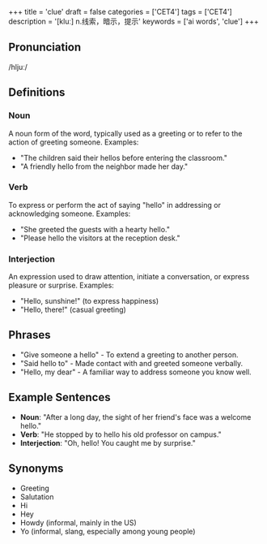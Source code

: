 +++
title = 'clue'
draft = false
categories = ['CET4']
tags = ['CET4']
description = '[kluː] n.线索，暗示，提示'
keywords = ['ai words', 'clue']
+++

## Pronunciation
/hljuː/

## Definitions
### Noun
A noun form of the word, typically used as a greeting or to refer to the action of greeting someone. Examples:
- "The children said their hellos before entering the classroom."
- "A friendly hello from the neighbor made her day."

### Verb
To express or perform the act of saying "hello" in addressing or acknowledging someone. Examples:
- "She greeted the guests with a hearty hello."
- "Please hello the visitors at the reception desk."

### Interjection
An expression used to draw attention, initiate a conversation, or express pleasure or surprise. Examples:
- "Hello, sunshine!" (to express happiness)
- "Hello, there!" (casual greeting)

## Phrases
- "Give someone a hello" - To extend a greeting to another person.
- "Said hello to" - Made contact with and greeted someone verbally.
- "Hello, my dear" - A familiar way to address someone you know well.

## Example Sentences
- **Noun**: "After a long day, the sight of her friend's face was a welcome hello."
- **Verb**: "He stopped by to hello his old professor on campus."
- **Interjection**: "Oh, hello! You caught me by surprise."

## Synonyms
- Greeting
- Salutation
- Hi
- Hey
- Howdy (informal, mainly in the US)
- Yo (informal, slang, especially among young people)
